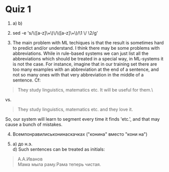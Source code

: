 # Quiz 1

1. a) b)

2. sed -e 's/\\([a-z]\\+\\)\\/\\([a-z]\\+\\)/\1 \\/ \2/g'

3. The main problem with ML techiques is that the result is sometimes hard to predict and/or understand.
I think there may be some problems with abbreviations. While in rule-based systems we can just list all the abbreviations which should be treated in a special way, in ML-systems it is not the case. For instance, imagine that in our training set there are too many examples with an abbreviation at the end of a sentence, and not so many ones with that very abbreviation in the middle of a sentence. Cf:
> They study linguistics, matematics etc. It will be useful for them.\

vs.

> They study linguistics, matematics etc. and they love it.

So, our system will learn to segment every time it finds 'etc.', and that may cause a bunch of mistakes.

4. Всемпонравилиськонинаскачках ("конина" вместо "кони на")

5. a) до н.э.\
d) Such sentences can be treated as initials:
> А.А.Иванов\
> Мама мыла раму.Рама теперь чистая.
